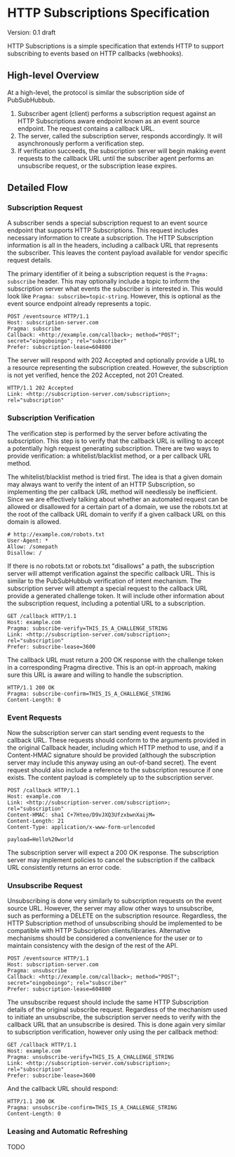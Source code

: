 # HTTP Subscriptions Specification
Version: 0.1 draft

HTTP Subscriptions is a simple specification that extends HTTP to support subscribing to events based on HTTP callbacks (webhooks). 

## High-level Overview
At a high-level, the protocol is similar the subscription side of PubSubHubbub. 

1. Subscriber agent (client) performs a subscription request against an HTTP Subscriptions aware endpoint known as an event source endpoint. The request contains a callback URL.
1. The server, called the subscription server, responds accordingly. It will asynchronously perform a verification step.
1. If verification succeeds, the subscription server will begin making event requests to the callback URL until the subscriber agent performs an unsubscribe request, or the subscription lease expires.

## Detailed Flow

### Subscription Request
A subscriber sends a special subscription request to an event source endpoint that supports HTTP Subscriptions. This request includes necessary information to create a subscription. The HTTP Subscription information is all in the headers, including a callback URL that represents the subscriber. This leaves the content payload available for vendor specific request details. 

The primary identifier of it being a subscription request is the `Pragma: subscribe` header. This may optionally include a topic to inform the subscription server what events the subscriber is interested in. This would look like `Pragma: subscribe=topic-string`. However, this is optional as the event source endpoint already represents a topic.

	POST /eventsource HTTP/1.1
	Host: subscription-server.com
	Pragma: subscribe
	Callback: <http://example.com/callback>; method="POST"; secret="oingoboingo"; rel="subscriber"
	Prefer: subscription-lease=604800

The server will respond with 202 Accepted and optionally provide a URL to a resource representing the subscription created. However, the subscription is not yet verified, hence the 202 Accepted, not 201 Created. 

	HTTP/1.1 202 Accepted
	Link: <http://subscription-server.com/subscription>; rel="subscription"

### Subscription Verification
The verification step is performed by the server before activating the subscription. This step is to verify that the callback URL is willing to accept a potentially high request generating subscription. There are two ways to provide verification: a whitelist/blacklist method, or a per callback URL method. 

The whitelist/blacklist method is tried first. The idea is that a given domain may always want to verify the intent of an HTTP Subscription, so implementing the per callback URL method will needlessly be inefficient. Since we are effectively talking about whether an automated request can be allowed or disallowed for a certain part of a domain, we use the robots.txt at the root of the callback URL domain to verify if a given callback URL on this domain is allowed. 

    # http://example.com/robots.txt
    User-Agent: *
    Allow: /somepath
    Disallow: /

If there is no robots.txt or robots.txt "disallows" a path, the subscription server will attempt verification against the specific callback URL. This is similar to the PubSubHubbub verification of intent mechanism. The subscription server will attempt a special request to the callback URL provide a generated challenge token. It will include other information about the subscription request, including a potential URL to a subscription.

	GET /callback HTTP/1.1
	Host: example.com
	Pragma: subscribe-verify=THIS_IS_A_CHALLENGE_STRING
	Link: <http://subscription-server.com/subscription>; rel="subscription"
	Prefer: subscribe-lease=3600

The callback URL must return a 200 OK response with the challenge token in a corresponding Pragma directive. This is an opt-in approach, making sure this URL is aware and willing to handle the subscription. 

	HTTP/1.1 200 OK
	Pragma: subscribe-confirm=THIS_IS_A_CHALLENGE_STRING
	Content-Length: 0

### Event Requests
Now the subscription server can start sending event requests to the callback URL. These requests should conform to the arguments provided in the original Callback header, including which HTTP method to use, and if a Content-HMAC signature should be provided (although the subscription server may include this anyway using an out-of-band secret). The event request should also include a reference to the subscription resource if one exists. The content payload is completely up to the subscription server.

	POST /callback HTTP/1.1
	Host: example.com
	Link: <http://subscription-server.com/subscription>; rel="subscription"
	Content-HMAC: sha1 C+7Hteo/D9vJXQ3UfzxbwnXaijM=
	Content-Length: 21
	Content-Type: application/x-www-form-urlencoded

	payload=Hello%20world

The subscription server will expect a 200 OK response. The subscription server may implement policies to cancel the subscription if the callback URL consistently returns an error code.

### Unsubscribe Request
Unsubscribing is done very similarly to subscription requests on the event source URL. However, the server may allow other ways to unsubscribe, such as performing a DELETE on the subscription resource. Regardless, the HTTP Subscription method of unsubscribing should be implemented to be compatible with HTTP Subscription clients/libraries. Alternative mechanisms should be considered a convenience for the user or to maintain consistency with the design of the rest of the API. 

	POST /eventsource HTTP/1.1
	Host: subscription-server.com
	Pragma: unsubscribe
	Callback: <http://example.com/callback>; method="POST"; secret="oingoboingo"; rel="subscriber"
	Prefer: subscription-lease=604800

The unsubscribe request should include the same HTTP Subscription details of the original subscribe request. Regardless of the mechanism used to initiate an unsubscribe, the subscription server needs to verify with the callback URL that an unsubscribe is desired. This is done again very similar to subscription verification, however only using the per callback method:

	GET /callback HTTP/1.1
	Host: example.com
	Pragma: unsubscribe-verify=THIS_IS_A_CHALLENGE_STRING
	Link: <http://subscription-server.com/subscription>; rel="subscription"
	Prefer: subscribe-lease=3600

And the callback URL should respond:

	HTTP/1.1 200 OK
	Pragma: unsubscribe-confirm=THIS_IS_A_CHALLENGE_STRING
	Content-Length: 0

### Leasing and Automatic Refreshing
TODO
